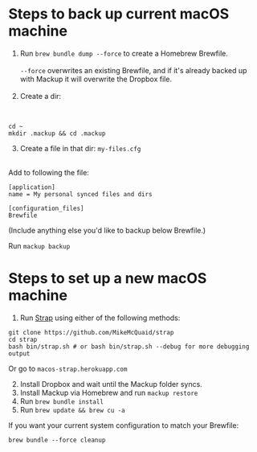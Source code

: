 # Steps to back up current macOS machine

1) Run `brew bundle dump --force` to create a Homebrew Brewfile.
<br><br>
`--force` overwrites an existing Brewfile, and if it's already backed up with Mackup it will overwrite the Dropbox file.
<br><br>
2) Create a dir:
<br>

```
cd ~
mkdir .mackup && cd .mackup
```

3) Create a file in that dir: `my-files.cfg`
<br>
Add to following the file:

```
[application]
name = My personal synced files and dirs

[configuration_files]
Brewfile
```
(Include anything else you'd like to backup below Brewfile.)

Run `mackup backup`


# Steps to set up a new macOS machine

1) Run [Strap](https://macos-strap.herokuapp.com/) using either of the following methods:

```
git clone https://github.com/MikeMcQuaid/strap
cd strap
bash bin/strap.sh # or bash bin/strap.sh --debug for more debugging output
```

Or go to `macos-strap.herokuapp.com`

2) Install Dropbox and wait until the Mackup folder syncs.
3) Install Mackup via Homebrew and run `mackup restore`
4) Run `brew bundle install`
5) Run `brew update && brew cu -a`

If you want your current system configuration to match your Brewfile:

`brew bundle --force cleanup`
